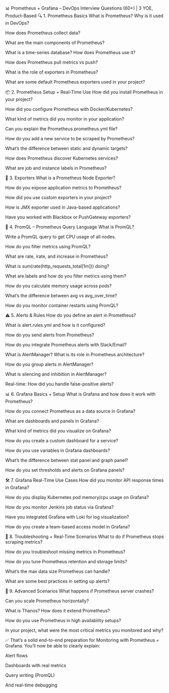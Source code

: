 📊 Prometheus + Grafana – DevOps Interview Questions (60+) | 3 YOE, Product-Based
🔍 1. Prometheus Basics
What is Prometheus? Why is it used in DevOps?

How does Prometheus collect data?

What are the main components of Prometheus?

What is a time-series database? How does Prometheus use it?

How does Prometheus pull metrics vs push?

What is the role of exporters in Prometheus?

What are some default Prometheus exporters used in your project?

📦 2. Prometheus Setup + Real-Time Use
How did you install Prometheus in your project?

How did you configure Prometheus with Docker/Kubernetes?

What kind of metrics did you monitor in your application?

Can you explain the Prometheus prometheus.yml file?

How do you add a new service to be scraped by Prometheus?

What’s the difference between static and dynamic targets?

How does Prometheus discover Kubernetes services?

What are job and instance labels in Prometheus?

🔁 3. Exporters
What is a Prometheus Node Exporter?

How do you expose application metrics to Prometheus?

How did you use custom exporters in your project?

How is JMX exporter used in Java-based applications?

Have you worked with Blackbox or PushGateway exporters?

🧠 4. PromQL – Prometheus Query Language
What is PromQL?

Write a PromQL query to get CPU usage of all nodes.

How do you filter metrics using PromQL?

What are rate, irate, and increase in Prometheus?

What is sum(rate(http_requests_total[1m])) doing?

What are labels and how do you filter metrics using them?

How do you calculate memory usage across pods?

What’s the difference between avg vs avg_over_time?

How do you monitor container restarts using PromQL?

⚠️ 5. Alerts & Rules
How do you define an alert in Prometheus?

What is alert.rules.yml and how is it configured?

How do you send alerts from Prometheus?

How do you integrate Prometheus alerts with Slack/Email?

What is AlertManager? What is its role in Prometheus architecture?

How do you group alerts in AlertManager?

What is silencing and inhibition in AlertManager?

Real-time: How did you handle false-positive alerts?

📊 6. Grafana Basics + Setup
What is Grafana and how does it work with Prometheus?

How do you connect Prometheus as a data source in Grafana?

What are dashboards and panels in Grafana?

What kind of metrics did you visualize on Grafana?

How do you create a custom dashboard for a service?

How do you use variables in Grafana dashboards?

What’s the difference between stat panel and graph panel?

How do you set thresholds and alerts on Grafana panels?

🛠️ 7. Grafana Real-Time Use Cases
How did you monitor API response times in Grafana?

How do you display Kubernetes pod memory/cpu usage on Grafana?

How do you monitor Jenkins job status via Grafana?

Have you integrated Grafana with Loki for log visualization?

How do you create a team-based access model in Grafana?

🔧 8. Troubleshooting + Real-Time Scenarios
What to do if Prometheus stops scraping metrics?

How do you troubleshoot missing metrics in Prometheus?

How do you tune Prometheus retention and storage limits?

What’s the max data size Prometheus can handle?

What are some best practices in setting up alerts?

🚀 9. Advanced Scenarios
What happens if Prometheus server crashes?

Can you scale Prometheus horizontally?

What is Thanos? How does it extend Prometheus?

How do you use Prometheus in high availability setups?

In your project, what were the most critical metrics you monitored and why?

✅ That’s a solid end-to-end preparation for Monitoring with Prometheus + Grafana.
You’ll now be able to clearly explain:

Alert flows

Dashboards with real metrics

Query writing (PromQL)

And real-time debugging